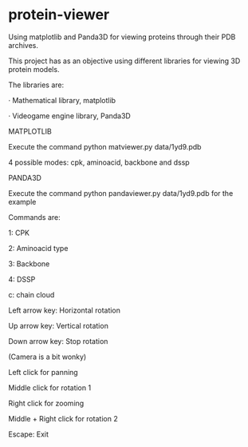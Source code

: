 # protein-viewer
Using matplotlib and Panda3D for viewing proteins through their PDB archives.

This project has as an objective using different libraries for viewing 3D protein models.

The libraries are:

· Mathematical library, matplotlib

· Videogame engine library, Panda3D

MATPLOTLIB

Execute the command python matviewer.py data/1yd9.pdb <mode>

4 possible modes: cpk, aminoacid, backbone and dssp

PANDA3D

Execute the command python pandaviewer.py data/1yd9.pdb for the example

Commands are:

1: CPK

2: Aminoacid type

3: Backbone

4: DSSP

c: chain cloud

Left arrow key: Horizontal rotation

Up arrow key: Vertical rotation

Down arrow key: Stop rotation


(Camera is a bit wonky)

Left click for panning

Middle click for rotation 1

Right click for zooming

Middle + Right click for rotation 2

Escape: Exit